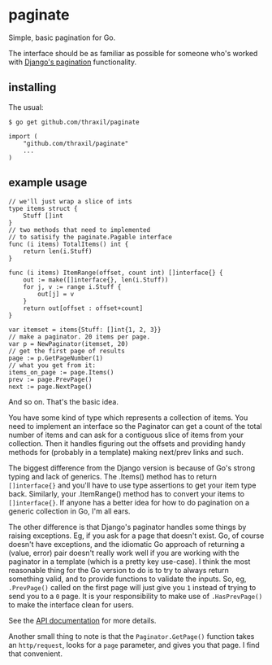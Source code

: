 # paginate

Simple, basic pagination for Go.

The interface should be as familiar as possible for someone who's
worked with [Django's
pagination](https://docs.djangoproject.com/en/dev/topics/pagination/)
functionality.

## installing

The usual:

    $ go get github.com/thraxil/paginate

    import (
        "github.com/thraxil/paginate"
        ...
    )

## example usage

    // we'll just wrap a slice of ints
    type items struct {
        Stuff []int
    }
    // two methods that need to implemented
    // to satisify the paginate.Pagable interface
    func (i items) TotalItems() int {
        return len(i.Stuff)
    }
    
    func (i items) ItemRange(offset, count int) []interface{} {
        out := make([]interface{}, len(i.Stuff))
        for j, v := range i.Stuff {
            out[j] = v
        }
        return out[offset : offset+count]
    }
    
    var itemset = items{Stuff: []int{1, 2, 3}}
    // make a paginator. 20 items per page.
    var p = NewPaginator(itemset, 20)
    // get the first page of results
    page := p.GetPageNumber(1)
    // what you get from it:
    items_on_page := page.Items()
    prev := page.PrevPage()
    next := page.NextPage()

And so on. That's the basic idea.

You have some kind of type which represents a collection of items. You
need to implement an interface so the Paginator can get a count of the
total number of items and can ask for a contiguous slice of items from
your collection. Then it handles figuring out the offsets and
providing handy methods for (probably in a template) making next/prev
links and such.

The biggest difference from the Django version is because of Go's
strong typing and lack of generics. The .Items() method has to return
`[]interface{}` and you'll have to use type assertions to get your
item type back. Similarly, your .ItemRange() method has to convert
your items to `[]interface{}`. If anyone has a better idea for how
to do pagination on a generic collection in Go, I'm all ears.

The other difference is that Django's paginator handles some things by
raising exceptions. Eg, if you ask for a page that doesn't exist. Go,
of course doesn't have exceptions, and the idiomatic Go approach of
returning a (value, error) pair doesn't really work well if you are
working with the paginator in a template (which is a pretty key
use-case). I think the most reasonable thing for the Go version to do
is to try to always return something valid, and to provide functions
to validate the inputs. So, eg, `.PrevPage()` called on the first page
will just give you `1` instead of trying to send you to a `0` page. It
is your responsibility to make use of `.HasPrevPage()` to make the
interface clean for users.

See the [API
documentation](http://godoc.org/github.com/thraxil/paginate) for more details.

Another small thing to note is that the `Paginator.GetPage()` function
takes an `http/request`, looks for a `page` parameter, and gives you
that page. I find that convenient.
